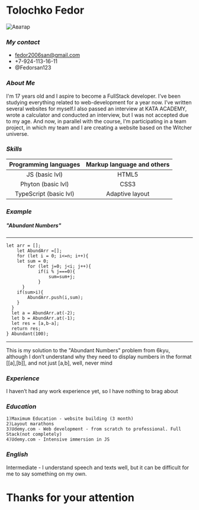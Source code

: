 # Tolochko Fedor
![Аватар](https://github.com/Fedorsan123/desktop-tutorial_Homework/blob/main/ava.jpg?raw=true)
### _My contact_
- fedor2006san@gmail.com
- +7-924-113-16-11
- @Fedorsan123 

### _About Me_

I'm 17 years old and I aspire to become a FullStack developer. I’ve been studying everything related to web-development for a year now. I’ve written several websites for myself.I also passed an interview at KATA ACADEMY, wrote a calculator and conducted an interview, but I was not accepted due to my age. And now, in parallel with the course, I’m participating in a team project, in which my team and I are creating a website based on the Witcher universe.

### _Skills_
| Programming languages |Markup language and others|
| :-----------: | :-----------: |
| JS (basic lvl)|HTML5|
| Phyton (basic lvl)|CSS3|
| TypeScript (basic lvl)|Adaptive layout|


### _Example_
##### "Abundant Numbers"
---
```JS
let arr = [];
    let AbundArr =[];
    for (let i = 0; i<=n; i++){     
    let sum = 0;
        for (let j=0; j<i; j++){
            if(i % j===0){
                sum=sum+j;
            }
      } 
    if(sum>i){
        AbundArr.push(i,sum);
    }
  }
  let a = AbundArr.at(-2);
  let b = AbundArr.at(-1);
  let res = [a,b-a];
  return res; 
} Abundant(100); 
```
---
 
This is my solution to the "Abundant Numbers" problem from 6kyu, although I don’t understand why they need to display numbers in the format [[a],[b]], and not just [a,b], well, never mind
 
 ### _Experience_
 I haven’t had any work experience yet, so I have nothing to brag about 

### _Education_
```/
1)Maximum Education - website building (3 month)
2)Layout marathons
3)Udemy.com - Web development - from scratch to professional. Full Stack(not completely)
4)Udemy.com - Intensive immersion in JS
```
### _English_

Intermediate - I understand speech and texts well, but it can be difficult for me to say something on my own.


# Thanks for your attention
